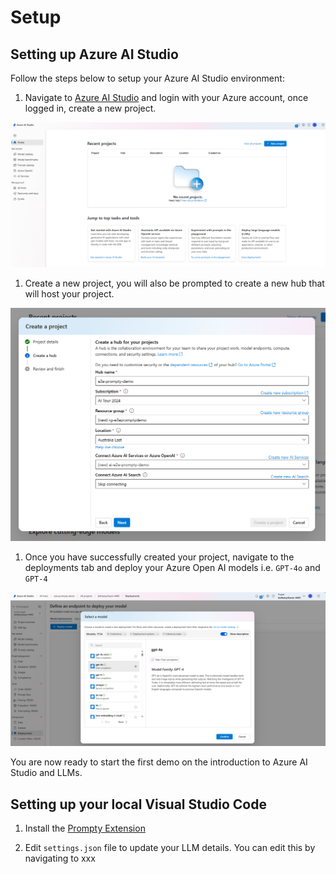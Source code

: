 # Setup

## Setting up Azure AI Studio

Follow the steps below to setup your Azure AI Studio environment:

1. Navigate to [Azure AI Studio](https://ai.azure.com) and login with your Azure account, once logged in, create a new project.

![](images/aistudio-landing-page.png)

1. Create a new project, you will also be prompted to create a new hub that will host your project.

![](images/aistudio-newproject.png)

1. Once you have successfully created your project, navigate to the deployments tab and deploy your Azure Open AI models i.e. ``GPT-4o`` and ``GPT-4``

![](images/aistudio-newmodel.png)

You are now ready to start the first demo on the introduction to Azure AI Studio and LLMs.

## Setting up your local Visual Studio Code

1. Install the [Prompty Extension]()

1. Edit ``settings.json`` file to update your LLM details. You can edit this by navigating to xxx